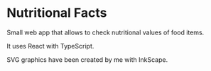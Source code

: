 # Nutritional Facts

Small web app that allows to check nutritional values of food items.

It uses React with TypeScript.

SVG graphics have been created by me with InkScape.
